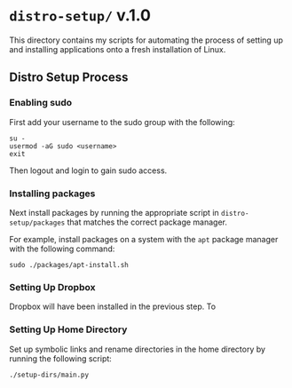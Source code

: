 # `distro-setup/` v.1.0

This directory contains my scripts for automating the process of setting up and installing applications onto a fresh installation of Linux.

## Distro Setup Process

### Enabling sudo

First add your username to the sudo group with the following:

```
su -
usermod -aG sudo <username>
exit
```

Then logout and login to gain sudo access.

### Installing packages

Next install packages by running the appropriate script in `distro-setup/packages` that matches the correct package manager. 

For example, install packages on a system with the `apt` package manager with the following command:

```
sudo ./packages/apt-install.sh
```

### Setting Up Dropbox

Dropbox will have been installed in the previous step. To 

### Setting Up Home Directory

Set up symbolic links and rename directories in the home directory by running the following script:

```
./setup-dirs/main.py
```

